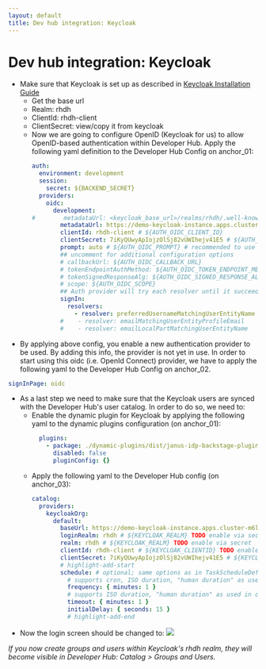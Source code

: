 ```yaml
---
layout: default
title: Dev hub integration: Keycloak
---
```


# Dev hub integration: Keycloak

* Make sure that Keycloak is set up as described in [Keycloak Installation Guide](https://maarten-vandeperre.github.io/developer-hub-documentation/keycloak/infra_setup_keycloak.html)
    * Get the base url
    * Realm: rhdh
    * ClientId: rhdh-client
    * ClientSecret: view/copy it from keycloak
  * Now we are going to configure OpenID (Keycloak for us) to allow OpenID-based authentication
    within Developer Hub. Apply the following yaml definition to the Developer Hub Config on anchor_01:
    ```yaml
    auth:
      environment: development
      session:
        secret: ${BACKEND_SECRET}
      providers:
        oidc:
          development:
    #        metadataUrl: <keycloak_base_url>/realms/rhdh/.well-known/openid-configuration # ${AUTH_OIDC_METADATA_URL}
            metadataUrl: https://demo-keycloak-instance.apps.cluster-m6l5s.m6l5s.sandbox2334.opentlc.com/realms/rhdh/.well-known/openid-configuration # ${AUTH_OIDC_METADATA_URL}
            clientId: rhdh-client # ${AUTH_OIDC_CLIENT_ID}
            clientSecret: 7iKyQUwyApIojzOlSj82vUWIhejv41E5 # ${AUTH_OIDC_CLIENT_SECRET}
            prompt: auto # ${AUTH_OIDC_PROMPT} # recommended to use auto
            ## uncomment for additional configuration options
            # callbackUrl: ${AUTH_OIDC_CALLBACK_URL}
            # tokenEndpointAuthMethod: ${AUTH_OIDC_TOKEN_ENDPOINT_METHOD}
            # tokenSignedResponseAlg: ${AUTH_OIDC_SIGNED_RESPONSE_ALG}
            # scope: ${AUTH_OIDC_SCOPE}
            ## Auth provider will try each resolver until it succeeds. Uncomment the resolvers you want to use to override the default resolver: `emailLocalPartMatchingUserEntityName`
            signIn:
              resolvers:
                - resolver: preferredUsernameMatchingUserEntityName
            #    - resolver: emailMatchingUserEntityProfileEmail
            #    - resolver: emailLocalPartMatchingUserEntityName
    ```
* By applying above config, you enable a new authentication provider to be used. By adding this info, the provider is not yet in use.
  In order to start using this oidc (i.e. OpenId Connect) provider, we have to apply the following yaml to the Developer Hub Config on anchor_02.
```yaml
signInPage: oidc  
```
* As a last step we need to make sure that the Keycloak users are synced with the Developer Hub's user catalog. In order to do so,
  we need to:
  * Enable the dynamic plugin for Keycloak by applying the following yaml to the dynamic plugins configuration (on anchor_01):
    ```yaml
      plugins:
        - package: ./dynamic-plugins/dist/janus-idp-backstage-plugin-keycloak-backend-dynamic
          disabled: false
          pluginConfig: {}
    ```
  * Apply the following yaml to the Developer Hub config (on anchor_03):
    ```yaml
    catalog:
      providers:
        keycloakOrg:
          default:
            baseUrl: https://demo-keycloak-instance.apps.cluster-m6l5s.m6l5s.sandbox2334.opentlc.com
            loginRealm: rhdh # ${KEYCLOAK_REALM} TODO enable via secret
            realm: rhdh # ${KEYCLOAK_REALM} TODO enable via secret
            clientId: rhdh-client # ${KEYCLOAK_CLIENTID} TODO enable via secret
            clientSecret: 7iKyQUwyApIojzOlSj82vUWIhejv41E5 # ${KEYCLOAK_CLIENTSECRET} TODO enable via secret
            # highlight-add-start
            schedule: # optional; same options as in TaskScheduleDefinition
              # supports cron, ISO duration, "human duration" as used in code
              frequency: { minutes: 1 }
              # supports ISO duration, "human duration" as used in code
              timeout: { minutes: 1 }
              initialDelay: { seconds: 15 }
              # highlight-add-end
    ```
* Now the login screen should be changed to:
  <img src="https://raw.githubusercontent.com/maarten-vandeperre/developer-hub-documentation/main/images/login_screen_2.png">

_If you now create groups and users within Keycloak's rhdh realm, they will
become visible in Developer Hub: Catalog > Groups and Users._